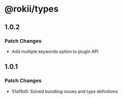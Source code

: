 # @rokii/types

## 1.0.2

### Patch Changes

- Add multiple keywords option to plugin API

## 1.0.1

### Patch Changes

- 51af9a5: Solved bundling issues and type definitions
